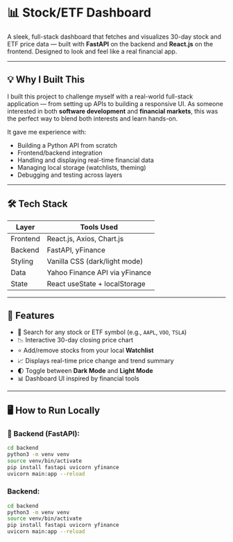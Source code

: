 # 📊 Stock/ETF Dashboard

A sleek, full-stack dashboard that fetches and visualizes 30-day stock and ETF price data — built with **FastAPI** on the backend and **React.js** on the frontend. Designed to look and feel like a real financial app.

---

## 💡 Why I Built This

I built this project to challenge myself with a real-world full-stack application — from setting up APIs to building a responsive UI. As someone interested in both **software development** and **financial markets**, this was the perfect way to blend both interests and learn hands-on.

It gave me experience with:
- Building a Python API from scratch
- Frontend/backend integration
- Handling and displaying real-time financial data
- Managing local storage (watchlists, theming)
- Debugging and testing across layers

---

## 🛠️ Tech Stack

| Layer     | Tools Used                     |
|-----------|--------------------------------|
| Frontend  | React.js, Axios, Chart.js      |
| Backend   | FastAPI, yFinance              |
| Styling   | Vanilla CSS (dark/light mode)  |
| Data      | Yahoo Finance API via yFinance |
| State     | React useState + localStorage  |

---

## 🚀 Features

- 🔎 Search for any stock or ETF symbol (e.g., `AAPL`, `VOO`, `TSLA`)
- 📉 Interactive 30-day closing price chart
- ⭐ Add/remove stocks from your local **Watchlist**
- 📈 Displays real-time price change and trend summary
- 🌓 Toggle between **Dark Mode** and **Light Mode**
- 📊 Dashboard UI inspired by financial tools

---

## 🖥️ How to Run Locally

### 🧠 Backend (FastAPI):
```bash
cd backend
python3 -m venv venv
source venv/bin/activate
pip install fastapi uvicorn yfinance
uvicorn main:app --reload
```

### Backend:
```bash
cd backend
python3 -m venv venv
source venv/bin/activate
pip install fastapi uvicorn yfinance
uvicorn main:app --reload
```

